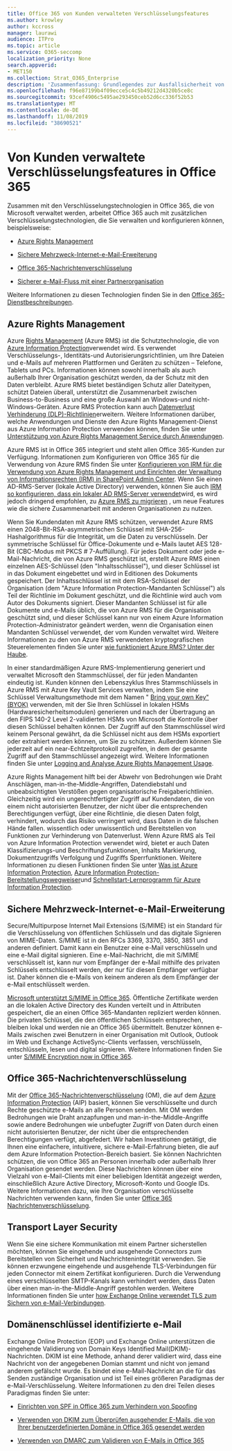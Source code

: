 ```yaml
---
title: Office 365 von Kunden verwalteten Verschlüsselungsfeatures
ms.author: krowley
author: kccross
manager: laurawi
audience: ITPro
ms.topic: article
ms.service: O365-seccomp
localization_priority: None
search.appverid:
- MET150
ms.collection: Strat_O365_Enterprise
description: 'Zusammenfassung: Grundlegendes zur Ausfallsicherheit von Daten in Microsoft Office 365.'
ms.openlocfilehash: f96e87199b4f09ecce5c4c5b49212d4320b5ce8c
ms.sourcegitcommit: 93cef4906c5495ae293450ceb52d6cc336f52b53
ms.translationtype: MT
ms.contentlocale: de-DE
ms.lasthandoff: 11/08/2019
ms.locfileid: "38690521"
---
```

# <a name="customer-managed-encryption-features-in-office-365"></a>Von Kunden verwaltete Verschlüsselungsfeatures in Office 365

Zusammen mit den Verschlüsselungstechnologien in Office 365, die von Microsoft verwaltet werden, arbeitet Office 365 auch mit zusätzlichen Verschlüsselungstechnologien, die Sie verwalten und konfigurieren können, beispielsweise:

- [Azure Rights Management](https://docs.microsoft.com/azure/information-protection/what-is-azure-rms)

- [Sichere Mehrzweck-Internet-e-Mail-Erweiterung](https://blogs.technet.com/b/exchange/archive/2014/12/15/how-to-configure-s-mime-in-office-365.aspx)

- [Office 365-Nachrichtenverschlüsselung](https://products.office.com/en-us/exchange/office-365-message-encryption)

- [Sicherer e-Mail-Fluss mit einer Partnerorganisation](https://docs.microsoft.com/exchange/mail-flow-best-practices/use-connectors-to-configure-mail-flow/set-up-connectors-for-secure-mail-flow-with-a-partner)

Weitere Informationen zu diesen Technologien finden Sie in den [Office 365-Dienstbeschreibungen](https://technet.microsoft.com/library/office-365-service-descriptions.aspx).

## <a name="azure-rights-management"></a>Azure Rights Management

Azure [Rights Management](https://docs.microsoft.com/azure/information-protection/what-is-azure-rms) (Azure RMS) ist die Schutztechnologie, die von [Azure Information Protection](https://docs.microsoft.com/information-protection/understand-explore/what-is-information-protection)verwendet wird. Es verwendet Verschlüsselungs-, Identitäts-und Autorisierungsrichtlinien, um Ihre Dateien und e-Mails auf mehreren Plattformen und Geräten zu schützen – Telefone, Tablets und PCs. Informationen können sowohl innerhalb als auch außerhalb Ihrer Organisation geschützt werden, da der Schutz mit den Daten verbleibt. Azure RMS bietet beständigen Schutz aller Dateitypen, schützt Dateien überall, unterstützt die Zusammenarbeit zwischen Business-to-Business und eine große Auswahl an Windows-und nicht-Windows-Geräten. Azure RMS Protection kann auch [Datenverlust Verhinderung (DLP)-Richtlinien](https://docs.microsoft.com/exchange/security-and-compliance/data-loss-prevention/data-loss-prevention)erweitern. Weitere Informationen darüber, welche Anwendungen und Dienste den Azure Rights Management-Dienst aus Azure Information Protection verwenden können, finden Sie unter [Unterstützung von Azure Rights Management Service durch Anwendungen](https://docs.microsoft.com/information-protection/understand-explore/applications-support).

Azure RMS ist in Office 365 integriert und steht allen Office 365-Kunden zur Verfügung. Informationen zum Konfigurieren von Office 365 für die Verwendung von Azure RMS finden Sie unter [Konfigurieren von IRM für die Verwendung von Azure Rights Management und Einrichten der Verwaltung von Informationsrechten (IRM) in SharePoint Admin Center](https://technet.microsoft.com/library/dn151475(v=exchg.150).aspx). Wenn Sie einen AD-RMS-Server (lokale Active Directory) verwenden, können Sie auch [IRM so konfigurieren, dass ein lokaler AD RMS-Server verwendet](https://docs.microsoft.com/office365/SecurityCompliance/configure-irm-to-use-an-on-premises-ad-rms-server)wird, es wird jedoch dringend empfohlen, zu [Azure RMS zu migrieren](https://docs.microsoft.com/azure/information-protection/migrate-from-ad-rms-to-azure-rms) , um neue Features wie die sichere Zusammenarbeit mit anderen Organisationen zu nutzen.

Wenn Sie Kundendaten mit Azure RMS schützen, verwendet Azure RMS einen 2048-Bit-RSA-asymmetrischen Schlüssel mit SHA-256-Hashalgorithmus für die Integrität, um die Daten zu verschlüsseln. Der symmetrische Schlüssel für Office-Dokumente und e-Mails lautet AES 128-Bit (CBC-Modus mit PKCS # 7-Auffüllung). Für jedes Dokument oder jede e-Mail-Nachricht, die von Azure RMS geschützt ist, erstellt Azure RMS einen einzelnen AES-Schlüssel (den "Inhaltsschlüssel"), und dieser Schlüssel ist in das Dokument eingebettet und wird in Editionen des Dokuments gespeichert. Der Inhaltsschlüssel ist mit dem RSA-Schlüssel der Organisation (dem "Azure Information Protection-Mandanten Schlüssel") als Teil der Richtlinie im Dokument geschützt, und die Richtlinie wird auch vom Autor des Dokuments signiert. Dieser Mandanten Schlüssel ist für alle Dokumente und e-Mails üblich, die von Azure RMS für die Organisation geschützt sind, und dieser Schlüssel kann nur von einem Azure Information Protection-Administrator geändert werden, wenn die Organisation einen Mandanten Schlüssel verwendet, der vom Kunden verwaltet wird. Weitere Informationen zu den von Azure RMS verwendeten kryptografischen Steuerelementen finden Sie unter [wie funktioniert Azure RMS? Unter der Haube](https://docs.microsoft.com/information-protection/understand-explore/how-does-it-work).

In einer standardmäßigen Azure RMS-Implementierung generiert und verwaltet Microsoft den Stammschlüssel, der für jeden Mandanten eindeutig ist. Kunden können den Lebenszyklus Ihres Stammschlüssels in Azure RMS mit Azure Key Vault Services verwalten, indem Sie eine Schlüssel Verwaltungsmethode mit dem Namen " [Bring your own Key" (BYOK)](https://docs.microsoft.com/azure/information-protection/plan-implement-tenant-key) verwenden, mit der Sie Ihren Schlüssel in lokalen HSMs (Hardwaresicherheitsmodulen) generieren und nach der Übertragung an den FIPS 140-2 Level 2-validierten HSMs von Microsoft die Kontrolle über diesen Schlüssel behalten können. Der Zugriff auf den Stammschlüssel wird keinem Personal gewährt, da die Schlüssel nicht aus dem HSMs exportiert oder extrahiert werden können, um Sie zu schützen. Außerdem können Sie jederzeit auf ein near-Echtzeitprotokoll zugreifen, in dem der gesamte Zugriff auf den Stammschlüssel angezeigt wird. Weitere Informationen finden Sie unter [Logging and Analyse Azure Rights Management Usage](https://docs.microsoft.com/azure/information-protection/log-analyze-usage).

Azure Rights Management hilft bei der Abwehr von Bedrohungen wie Draht Anschlägen, man-in-the-Middle-Angriffen, Datendiebstahl und unbeabsichtigten Verstößen gegen organisatorische Freigaberichtlinien. Gleichzeitig wird ein ungerechtfertigter Zugriff auf Kundendaten, die von einem nicht autorisierten Benutzer, der nicht über die entsprechenden Berechtigungen verfügt, über eine Richtlinie, die diesen Daten folgt, verhindert, wodurch das Risiko verringert wird, dass Daten in die falschen Hände fallen. wissentlich oder unwissentlich und Bereitstellen von Funktionen zur Verhinderung von Datenverlust. Wenn Azure RMS als Teil von Azure Information Protection verwendet wird, bietet er auch Daten Klassifizierungs-und Beschriftungsfunktionen, Inhalts Markierung, Dokumentzugriffs Verfolgung und Zugriffs Sperrfunktionen. Weitere Informationen zu diesen Funktionen finden Sie unter [Was ist Azure Information Protection](https://docs.microsoft.com/information-protection/understand-explore/what-is-information-protection), [Azure Information Protection-Bereitstellungswegweiser](https://docs.microsoft.com/information-protection/plan-design/deployment-roadmap)und [Schnellstart-Lernprogramm für Azure Information Protection](https://docs.microsoft.com/information-protection/get-started/infoprotect-quick-start-tutorial).

## <a name="secure-multipurpose-internet-mail-extension"></a>Sichere Mehrzweck-Internet-e-Mail-Erweiterung

Secure/Multipurpose Internet Mail Extensions (S/MIME) ist ein Standard für die Verschlüsselung von öffentlichen Schlüsseln und das digitale Signieren von MIME-Daten. S/MIME ist in den RFCs 3369, 3370, 3850, 3851 und anderen definiert. Damit kann ein Benutzer eine e-Mail verschlüsseln und eine e-Mail digital signieren. Eine e-Mail-Nachricht, die mit S/MIME verschlüsselt ist, kann nur vom Empfänger der e-Mail mithilfe des privaten Schlüssels entschlüsselt werden, der nur für diesen Empfänger verfügbar ist. Daher können die e-Mails von keinem anderen als dem Empfänger der e-Mail entschlüsselt werden.

[Microsoft unterstützt S/MIME in Office 365](https://blogs.technet.com/b/exchange/archive/2014/12/15/how-to-configure-s-mime-in-office-365.aspx). Öffentliche Zertifikate werden an die lokalen Active Directory des Kunden verteilt und in Attributen gespeichert, die an einen Office 365-Mandanten repliziert werden können. Die privaten Schlüssel, die den öffentlichen Schlüsseln entsprechen, bleiben lokal und werden nie an Office 365 übermittelt. Benutzer können e-Mails zwischen zwei Benutzern in einer Organisation mit Outlook, Outlook im Web und Exchange ActiveSync-Clients verfassen, verschlüsseln, entschlüsseln, lesen und digital signieren. Weitere Informationen finden Sie unter [S/MIME Encryption now in Office 365](https://blogs.office.com/2014/02/26/smime-encryption-now-in-office-365/).

## <a name="office-365-message-encryption"></a>Office 365-Nachrichtenverschlüsselung

Mit der [Office 365-Nachrichtenverschlüsselung](https://products.office.com/exchange/office-365-message-encryption) (OM), die auf dem [Azure Information Protection](https://docs.microsoft.com/information-protection/understand-explore/what-is-information-protection) (AIP) basiert, können Sie verschlüsselte und durch Rechte geschützte e-Mails an alle Personen senden. Mit OM werden Bedrohungen wie Draht anzapfungen und man-in-the-Middle-Angriffe sowie andere Bedrohungen wie unbefugter Zugriff von Daten durch einen nicht autorisierten Benutzer, der nicht über die entsprechenden Berechtigungen verfügt, abgefedert. Wir haben Investitionen getätigt, die Ihnen eine einfachere, intuitivere, sichere e-Mail-Erfahrung bieten, die auf dem Azure Information Protection-Bereich basiert. Sie können Nachrichten schützen, die von Office 365 an Personen innerhalb oder außerhalb Ihrer Organisation gesendet werden. Diese Nachrichten können über eine Vielzahl von e-Mail-Clients mit einer beliebigen Identität angezeigt werden, einschließlich Azure Active Directory, Microsoft-Konto und Google IDs. Weitere Informationen dazu, wie Ihre Organisation verschlüsselte Nachrichten verwenden kann, finden Sie unter [Office 365 Nachrichtenverschlüsselung](https://support.office.com/article/F87CB016-7876-4317-AE3C-9169B311FF8A).

## <a name="transport-layer-security"></a>Transport Layer Security   

Wenn Sie eine sichere Kommunikation mit einem Partner sicherstellen möchten, können Sie eingehende und ausgehende Connectors zum Bereitstellen von Sicherheit und Nachrichtenintegrität verwenden. Sie können erzwungene eingehende und ausgehende TLS-Verbindungen für jeden Connector mit einem Zertifikat konfigurieren. Durch die Verwendung eines verschlüsselten SMTP-Kanals kann verhindert werden, dass Daten über einen man-in-the-Middle-Angriff gestohlen werden. Weitere Informationen finden Sie unter [how Exchange Online verwendet TLS zum Sichern von e-Mail-Verbindungen](https://support.office.com/article/How-Exchange-Online-uses-TLS-to-secure-email-connections-in-Office-365-4CDE0CDA-3430-4DC0-B489-F2C0736C929F).

## <a name="domain-keys-identified-mail"></a>Domänenschlüssel identifizierte e-Mail

Exchange Online Protection (EOP) und Exchange Online unterstützen die eingehende Validierung von Domain Keys Identified Mail(DKIM)-Nachrichten. DKIM ist eine Methode, anhand derer validiert wird, dass eine Nachricht von der angegebenen Domian stammt und nicht von jemand anderem gefälscht wurde. Es bindet eine e-Mail-Nachricht an die für das Senden zuständige Organisation und ist Teil eines größeren Paradigmas der e-Mail-Verschlüsselung. Weitere Informationen zu den drei Teilen dieses Paradigmas finden Sie unter:

- [Einrichten von SPF in Office 365 zum Verhindern von Spoofing](https://docs.microsoft.com/office365/SecurityCompliance/set-up-spf-in-office-365-to-help-prevent-spoofing)

- [Verwenden von DKIM zum Überprüfen ausgehender E-Mails, die von Ihrer benutzerdefinierten Domäne in Office 365 gesendet werden](https://docs.microsoft.com/office365/SecurityCompliance/use-dkim-to-validate-outbound-email)

- [Verwenden von DMARC zum Validieren von E-Mails in Office 365](https://docs.microsoft.com/office365/SecurityCompliance/use-dmarc-to-validate-email)

